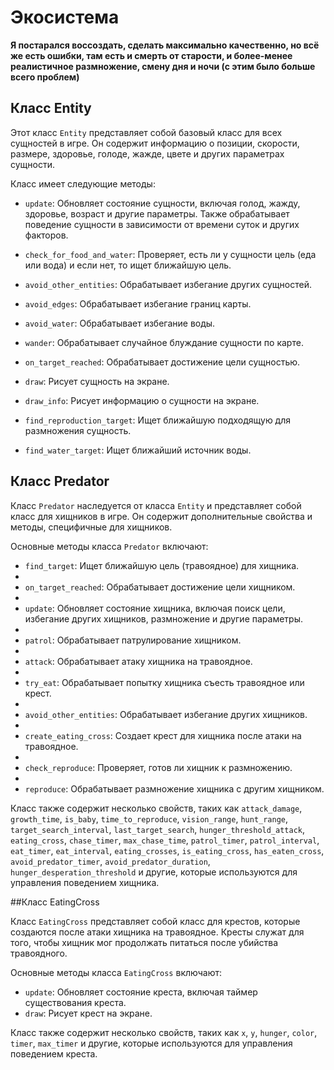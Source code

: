 # Экосистема 

__Я постарался воссоздать, сделать максимально качественно, но всё же есть ошибки, там есть и смерть от старости, и более-менее реалистичное размножение, смену дня и ночи (с этим было больше всего проблем)__

## Класс Entity

Этот класс `Entity` представляет собой базовый класс для всех сущностей в игре. Он содержит информацию о позиции, скорости, размере, здоровье, голоде, жажде, цвете и других параметрах сущности. 

Класс имеет следующие методы:

- `update`: Обновляет состояние сущности, включая голод, жажду, здоровье, возраст и другие параметры. Также обрабатывает поведение сущности в зависимости от времени суток и других факторов.
  
- `check_for_food_and_water`: Проверяет, есть ли у сущности цель (еда или вода) и если нет, то ищет ближайшую цель.

- `avoid_other_entities`: Обрабатывает избегание других сущностей.

- `avoid_edges`: Обрабатывает избегание границ карты.

- `avoid_water`: Обрабатывает избегание воды.

- `wander`: Обрабатывает случайное блуждание сущности по карте.

- `on_target_reached`: Обрабатывает достижение цели сущностью.

- `draw`: Рисует сущность на экране.

- `draw_info`: Рисует информацию о сущности на экране.

- `find_reproduction_target`: Ищет ближайшую подходящую для размножения сущность.

- `find_water_target`: Ищет ближайший источник воды.

## Класс Predator

Класс `Predator` наследуется от класса `Entity` и представляет собой класс для хищников в игре. Он содержит дополнительные свойства и методы, специфичные для хищников.

Основные методы класса `Predator` включают:

- `find_target`: Ищет ближайшую цель (травоядное) для хищника.
- 
- `on_target_reached`: Обрабатывает достижение цели хищником.
- 
- `update`: Обновляет состояние хищника, включая поиск цели, избегание других хищников, размножение и другие параметры.
- 
- `patrol`: Обрабатывает патрулирование хищником.
- 
- `attack`: Обрабатывает атаку хищника на травоядное.
- 
- `try_eat`: Обрабатывает попытку хищника съесть травоядное или крест.
- 
- `avoid_other_entities`: Обрабатывает избегание других хищников.
- 
- `create_eating_cross`: Создает крест для хищника после атаки на травоядное.
- 
- `check_reproduce`: Проверяет, готов ли хищник к размножению.
- 
- `reproduce`: Обрабатывает размножение хищника с другим хищником.

Класс также содержит несколько свойств, таких как `attack_damage`, `growth_time`, `is_baby`, `time_to_reproduce`, `vision_range`, `hunt_range`, `target_search_interval`, `last_target_search`, `hunger_threshold_attack`, `eating_cross`, `chase_timer`, `max_chase_time`, `patrol_timer`, `patrol_interval`, `eat_timer`, `eat_interval`, `eating_crosses`, `is_eating_cross`, `has_eaten_cross`, `avoid_predator_timer`, `avoid_predator_duration`, `hunger_desperation_threshold` и другие, которые используются для управления поведением хищника.

##Класс EatingCross

Класс `EatingCross` представляет собой класс для крестов, которые создаются после атаки хищника на травоядное. Кресты служат для того, чтобы хищник мог продолжать питаться после убийства травоядного.

Основные методы класса `EatingCross` включают:

- `update`: Обновляет состояние креста, включая таймер существования креста.
- `draw`: Рисует крест на экране.

Класс также содержит несколько свойств, таких как `x`, `y`, `hunger`, `color`, `timer`, `max_timer` и другие, которые используются для управления поведением креста.


